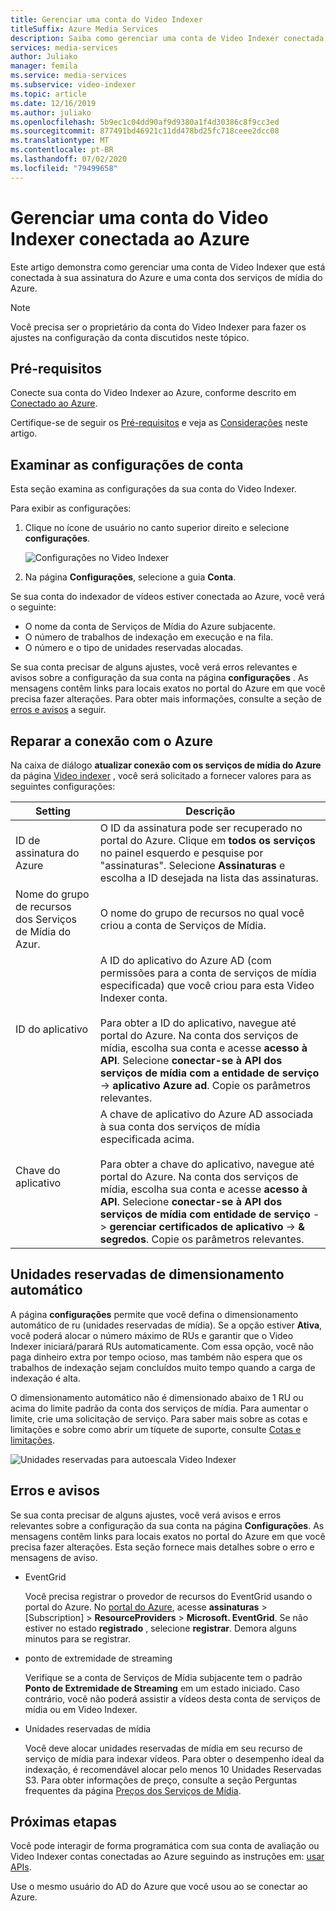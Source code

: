 ```yaml
---
title: Gerenciar uma conta do Video Indexer
titleSuffix: Azure Media Services
description: Saiba como gerenciar uma conta de Video Indexer conectada ao Azure.
services: media-services
author: Juliako
manager: femila
ms.service: media-services
ms.subservice: video-indexer
ms.topic: article
ms.date: 12/16/2019
ms.author: juliako
ms.openlocfilehash: 5b9ec1c04dd90af9d9380a1f4d30386c8f9cc3ed
ms.sourcegitcommit: 877491bd46921c11dd478bd25fc718ceee2dcc08
ms.translationtype: MT
ms.contentlocale: pt-BR
ms.lasthandoff: 07/02/2020
ms.locfileid: "79499658"
---
```

# <a name="manage-a-video-indexer-account-connected-to-azure"></a>Gerenciar uma conta do Video Indexer conectada ao Azure

Este artigo demonstra como gerenciar uma conta de Video Indexer que está conectada à sua assinatura do Azure e uma conta dos serviços de mídia do Azure.

> [!NOTE]
> Você precisa ser o proprietário da conta do Video Indexer para fazer os ajustes na configuração da conta discutidos neste tópico.

## <a name="prerequisites"></a>Pré-requisitos

Conecte sua conta do Video Indexer ao Azure, conforme descrito em [Conectado ao Azure](connect-to-azure.md).

Certifique-se de seguir os [Pré-requisitos](connect-to-azure.md#prerequisites) e veja as [Considerações](connect-to-azure.md#considerations) neste artigo.

## <a name="examine-account-settings"></a>Examinar as configurações de conta

Esta seção examina as configurações da sua conta do Video Indexer.

Para exibir as configurações:

1. Clique no ícone de usuário no canto superior direito e selecione **configurações**.

    ![Configurações no Video Indexer](./media/manage-account-connected-to-azure/select-settings.png)

2. Na página **Configurações**, selecione a guia **Conta**.

Se sua conta do indexador de vídeos estiver conectada ao Azure, você verá o seguinte:

* O nome da conta de Serviços de Mídia do Azure subjacente.
* O número de trabalhos de indexação em execução e na fila.
* O número e o tipo de unidades reservadas alocadas.

Se sua conta precisar de alguns ajustes, você verá erros relevantes e avisos sobre a configuração da sua conta na página **configurações** . As mensagens contêm links para locais exatos no portal do Azure em que você precisa fazer alterações. Para obter mais informações, consulte a seção de [erros e avisos](#errors-and-warnings) a seguir.

## <a name="repair-the-connection-to-azure"></a>Reparar a conexão com o Azure

Na caixa de diálogo **atualizar conexão com os serviços de mídia do Azure** da página [Video indexer](https://www.videoindexer.ai/) , você será solicitado a fornecer valores para as seguintes configurações:

|Setting|Descrição|
|---|---|
|ID de assinatura do Azure|O ID da assinatura pode ser recuperado no portal do Azure. Clique em **todos os serviços** no painel esquerdo e pesquise por "assinaturas". Selecione **Assinaturas** e escolha a ID desejada na lista das assinaturas.|
|Nome do grupo de recursos dos Serviços de Mídia do Azur.|O nome do grupo de recursos no qual você criou a conta de Serviços de Mídia.|
|ID do aplicativo|A ID do aplicativo do Azure AD (com permissões para a conta de serviços de mídia especificada) que você criou para esta Video Indexer conta. <br/><br/>Para obter a ID do aplicativo, navegue até portal do Azure. Na conta dos serviços de mídia, escolha sua conta e acesse **acesso à API**. Selecione **conectar-se à API dos serviços de mídia com a entidade de serviço**  ->  **aplicativo Azure ad**. Copie os parâmetros relevantes.|
|Chave do aplicativo|A chave de aplicativo do Azure AD associada à sua conta dos serviços de mídia especificada acima. <br/><br/>Para obter a chave do aplicativo, navegue até portal do Azure. Na conta dos serviços de mídia, escolha sua conta e acesse **acesso à API**. Selecione **conectar-se à API dos serviços de mídia com entidade de serviço**  ->  **gerenciar certificados de aplicativo**  ->  **& segredos**. Copie os parâmetros relevantes.|

## <a name="autoscale-reserved-units"></a>Unidades reservadas de dimensionamento automático

A página **configurações** permite que você defina o dimensionamento automático de ru (unidades reservadas de mídia). Se a opção estiver **Ativa**, você poderá alocar o número máximo de RUs e garantir que o Video Indexer iniciará/parará RUs automaticamente. Com essa opção, você não paga dinheiro extra por tempo ocioso, mas também não espera que os trabalhos de indexação sejam concluídos muito tempo quando a carga de indexação é alta.

O dimensionamento automático não é dimensionado abaixo de 1 RU ou acima do limite padrão da conta dos serviços de mídia. Para aumentar o limite, crie uma solicitação de serviço. Para saber mais sobre as cotas e limitações e sobre como abrir um tíquete de suporte, consulte [Cotas e limitações](../../media-services/previous/media-services-quotas-and-limitations.md).

![Unidades reservadas para autoescala Video Indexer](./media/manage-account-connected-to-azure/autoscale-reserved-units.png)

## <a name="errors-and-warnings"></a>Erros e avisos

Se sua conta precisar de alguns ajustes, você verá avisos e erros relevantes sobre a configuração da sua conta na página **Configurações**. As mensagens contêm links para locais exatos no portal do Azure em que você precisa fazer alterações. Esta seção fornece mais detalhes sobre o erro e mensagens de aviso.

* EventGrid

    Você precisa registrar o provedor de recursos do EventGrid usando o portal do Azure. No [portal do Azure](https://portal.azure.com/), acesse **assinaturas** > [Subscription] > **ResourceProviders**  >  **Microsoft. EventGrid**. Se não estiver no estado **registrado** , selecione **registrar**. Demora alguns minutos para se registrar.

* ponto de extremidade de streaming

    Verifique se a conta de Serviços de Mídia subjacente tem o padrão **Ponto de Extremidade de Streaming** em um estado iniciado. Caso contrário, você não poderá assistir a vídeos desta conta de serviços de mídia ou em Video Indexer.

* Unidades reservadas de mídia

    Você deve alocar unidades reservadas de mídia em seu recurso de serviço de mídia para indexar vídeos. Para obter o desempenho ideal da indexação, é recomendável alocar pelo menos 10 Unidades Reservadas S3. Para obter informações de preço, consulte a seção Perguntas frequentes da página [Preços dos Serviços de Mídia](https://azure.microsoft.com/pricing/details/media-services/).

## <a name="next-steps"></a>Próximas etapas

Você pode interagir de forma programática com sua conta de avaliação ou Video Indexer contas conectadas ao Azure seguindo as instruções em: [usar APIs](video-indexer-use-apis.md).

Use o mesmo usuário do AD do Azure que você usou ao se conectar ao Azure.
